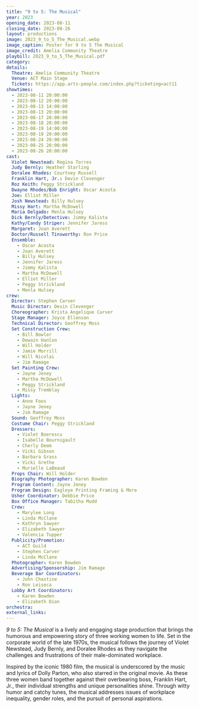 ```yaml
---
title: "9 to 5: The Musical"
year: 2023
opening_date: 2023-08-11
closing_date: 2023-08-26
layout: productions
image: 2023_9_to_5_The_Musical.webp
image_caption: Poster for 9 to 5 The Musical
image_credit: Amelia Community Theatre
playbill: 2023_9_to_5_The_Musical.pdf
category: 
details:
  Theatre: Amelia Community Theatre
  Venue: ACT Main Stage
  Tickets: https://app.arts-people.com/index.php?ticketing=act11
showtimes:
  - 2023-08-11 20:00:00
  - 2023-08-12 20:00:00
  - 2023-08-13 14:00:00
  - 2023-08-13 20:00:00
  - 2023-08-17 20:00:00
  - 2023-08-18 20:00:00
  - 2023-08-19 14:00:00
  - 2023-08-19 20:00:00
  - 2023-08-24 20:00:00
  - 2023-08-25 20:00:00
  - 2023-08-26 20:00:00
cast:
  Violet Newstead: Regina Torres
  Judy Bernly: Heather Starling
  Doralee Rhodes: Courtney Russell
  Franklin Hart, Jr.: Devin Clevenger
  Roz Keith: Peggy Strickland
  Dwayne Rhodes/Bob Enright: Oscar Acosta
  Joe: Elliot Miller
  Josh Newstead: Billy Hulsey
  Missy Hart: Martha McDowell
  Maria Delgado: Menla Hulsey
  Dick Bernly/Detective: Jimmy Kalista
  Kathy/Candy Striper: Jennifer Jaress
  Margaret: Joan Averett
  Doctor/Russell Tinsworthy: Ron Price
  Ensemble:
    - Oscar Acosta
    - Joan Averett
    - Billy Hulsey
    - Jennifer Jaress
    - Jimmy Kalista
    - Martha McDowell
    - Elliot Miller
    - Peggy Strickland
    - Menla Hulsey
crew:
  Director: Stephen Carver
  Music Director: Devin Clevenger
  Choreographer: Krista Angelique Carver
  Stage Manager: Joyce Ellenson
  Technical Director: Geoffrey Moss
  Set Construction Crew:
    - Bill Bowler
    - Dewain Hanlon
    - Will Holder
    - Jamie Morrill
    - Will Nicolai
    - Jim Ramage
  Set Painting Crew:
    - Jayne Jeney
    - Martha McDowell
    - Peggy Strickland
    - Missy Tremblay
  Lights:
    - Anne Foos
    - Jayne Jeney
    - Jim Ramage
  Sound: Geoffrey Moss
  Costume Chair: Peggy Strickland
  Dressers:
    - Violet Boerescu
    - Isabelle Bournigault
    - Cherly Deem
    - Vicki Gibson
    - Barbara Grass
    - Vicki Grethe
    - Murielle LaBeaud
  Props Chair: Will Holder
  Biography Photographer: Karen Bowden
  Program Content: Jayne Jeney
  Program Design: Eagleye Printing Framing & More
  Usher Coordinator: Debbie Price
  Box Office Manager: Tabitha Mudd
  Crew:
    - Marylee Long
    - Linda McClane
    - Kathryn Sawyer
    - Elizabeth Sawyer
    - Valencia Tupper
  Publicity/Promotion:
    - ACT Guild
    - Stephen Carver
    - Linda McClane
  Photographer: Karen Bowden
  Advertising/Sponsorship: Jim Ramage
  Beverage Bar Coordinators:
    - John Chastine
    - Ron Leiseca
  Lobby Art Coordinators:
    - Karen Bowden
    - Elizabeth Dion
orchestra:
external_links:
---
```

*9 to 5: The Musical* is a lively and engaging stage production that brings the humorous and empowering story of three working women to life. Set in the corporate world of the late 1970s, the musical follows the journey of Violet Newstead, Judy Bernly, and Doralee Rhodes as they navigate the challenges and frustrations of their male-dominated workplace.

Inspired by the iconic 1980 film, the musical is underscored by the music and lyrics of Dolly Parton, who also starred in the original movie. As these three women band together against their overbearing boss, Franklin Hart, Jr., their individual strengths and unique personalities shine. Through witty humor and catchy tunes, the musical addresses issues of workplace inequality, gender roles, and the pursuit of personal aspirations.